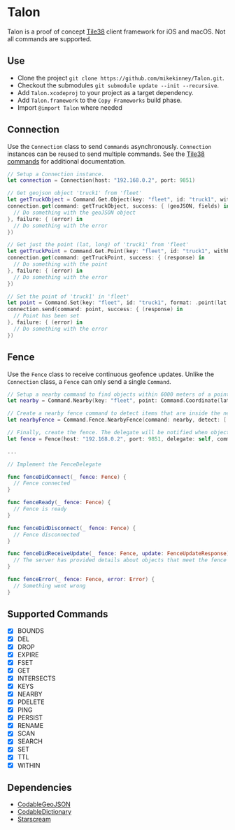 Talon
=====

Talon is a proof of concept [Tile38](https://tile38.com) client framework for iOS and macOS. Not all commands are supported.

Use
---

* Clone the project `git clone https://github.com/mikekinney/Talon.git`.
* Checkout the submodules `git submodule update --init --recursive`.
* Add `Talon.xcodeproj` to your project as a target dependency.
* Add `Talon.framework` to the `Copy Frameworks` build phase.
* Import `@import Talon` where needed

Connection
----------
Use the `Connection` class to send `Commands` asynchronously. `Connection` instances can be reused to send multiple commands. See the [Tile38 commands](https://tile38.com/commands/) for additional documentation.

```swift
// Setup a Connection instance.
let connection = Connection(host: "192.168.0.2", port: 9851)

// Get geojson object 'truck1' from 'fleet'
let getTruckObject = Command.Get.Object(key: "fleet", id: "truck1", withFields: true)
connection.get(command: getTruckObject, success: { (geoJSON, fields) in
  // Do something with the geoJSON object
}, failure: { (error) in
  // Do something with the error
})

// Get just the point (lat, long) of 'truck1' from 'fleet'
let getTruckPoint = Command.Get.Point(key: "fleet", id: "truck1", withFields: true)
connection.get(command: getTruckPoint, success: { (response) in
  // Do something with the point
}, failure: { (error) in
  // Do something with the error
})

// Set the point of 'truck1' in 'fleet'
let point = Command.Set(key: "fleet", id: "truck1", format: .point(lat: 33.123, long: -112.2693))
connection.send(command: point, success: { (response) in
  // Point has been set
}, failure: { (error) in
  // Do something with the error
})
```

Fence
-----
Use the `Fence` class to receive continuous geofence updates. Unlike the `Connection` class, a `Fence` can only send a single `Command`.

```swift
// Setup a nearby command to find objects within 6000 meters of a point
let nearby = Command.Nearby(key: "fleet", point: Command.Coordinate(lat: 33.462, lon: 112.268), distance: 6000)

// Create a nearby fence command to detect items that are inside the nearby range, when an object enters, and when an object leaves. 
let nearbyFence = Command.Fence.NearbyFence(command: nearby, detect: [.enter, .inside, .outside])

// Finally, create the fence. The delegate will be notified when objects are detected by the fence.
let fence = Fence(host: "192.168.0.2", port: 9851, delegate: self, command: nearbyFence)

...

// Implement the FenceDelegate

func fenceDidConnect(_ fence: Fence) {
  // Fence connected
}

func fenceReady(_ fence: Fence) {
  // Fence is ready
}

func fenceDidDisconnect(_ fence: Fence) {
  // Fence disconnected
}

func fenceDidReceiveUpdate(_ fence: Fence, update: FenceUpdateResponse) {
  // The server has provided details about objects that meet the fence criteria
}

func fenceError(_ fence: Fence, error: Error) {
  // Something went wrong
}

```

Supported Commands
------------------
- [x] BOUNDS
- [x] DEL
- [x] DROP
- [x] EXPIRE
- [x] FSET
- [x] GET
- [x] INTERSECTS
- [x] KEYS
- [x] NEARBY
- [x] PDELETE
- [x] PING
- [x] PERSIST
- [x] RENAME
- [x] SCAN
- [x] SEARCH
- [x] SET
- [x] TTL
- [x] WITHIN

Dependencies
------------
* [CodableGeoJSON](https://github.com/guykogus/CodableGeoJSON)
* [CodableDictionary](https://github.com/mleiv/CodableDictionary)
* [Starscream](https://github.com/daltoniam/Starscream)